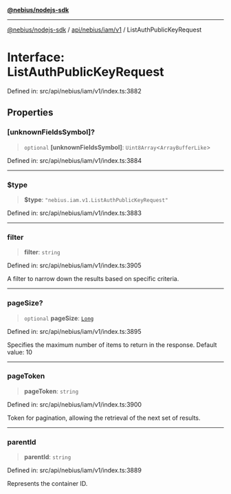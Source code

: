 [**@nebius/nodejs-sdk**](../../../../../README.md)

---

[@nebius/nodejs-sdk](../../../../../README.md) / [api/nebius/iam/v1](../README.md) / ListAuthPublicKeyRequest

# Interface: ListAuthPublicKeyRequest

Defined in: src/api/nebius/iam/v1/index.ts:3882

## Properties

### \[unknownFieldsSymbol\]?

> `optional` **\[unknownFieldsSymbol\]**: `Uint8Array`\<`ArrayBufferLike`\>

Defined in: src/api/nebius/iam/v1/index.ts:3884

---

### $type

> **$type**: `"nebius.iam.v1.ListAuthPublicKeyRequest"`

Defined in: src/api/nebius/iam/v1/index.ts:3883

---

### filter

> **filter**: `string`

Defined in: src/api/nebius/iam/v1/index.ts:3905

A filter to narrow down the results based on specific criteria.

---

### pageSize?

> `optional` **pageSize**: [`Long`](../../../../../runtime/protos/core/classes/Long.md)

Defined in: src/api/nebius/iam/v1/index.ts:3895

Specifies the maximum number of items to return in the response.
Default value: 10

---

### pageToken

> **pageToken**: `string`

Defined in: src/api/nebius/iam/v1/index.ts:3900

Token for pagination, allowing the retrieval of the next set of results.

---

### parentId

> **parentId**: `string`

Defined in: src/api/nebius/iam/v1/index.ts:3889

Represents the container ID.
